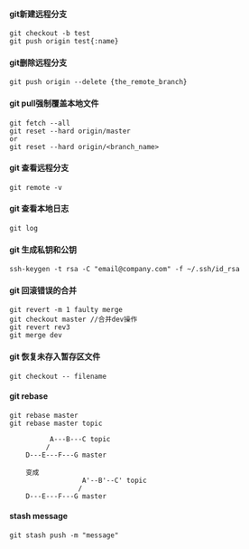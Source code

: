 #### git新建远程分支
``` 
git checkout -b test
git push origin test{:name}
```

#### git删除远程分支
``` 
git push origin --delete {the_remote_branch}
```
#### git pull强制覆盖本地文件
```
git fetch --all
git reset --hard origin/master
or 
git reset --hard origin/<branch_name>
```
#### git 查看远程分支
```
git remote -v
```
#### git 查看本地日志
```
git log
```
#### git 生成私钥和公钥
```
ssh-keygen -t rsa -C "email@company.com" -f ~/.ssh/id_rsa
```
#### git 回滚错误的合并
```
git revert -m 1 faulty merge
git checkout master //合并dev操作
git revert rev3
git merge dev 
```
#### git 恢复未存入暂存区文件
```
git checkout -- filename
```

#### git rebase
```
git rebase master
git rebase master topic

          A---B---C topic
         /
    D---E---F---G master
    
    变成
                  A'--B'--C' topic
                 /
    D---E---F---G master
```

#### stash message
```
git stash push -m "message"
```
